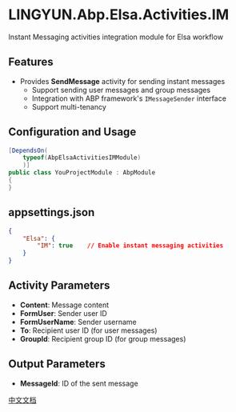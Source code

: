 # LINGYUN.Abp.Elsa.Activities.IM

Instant Messaging activities integration module for Elsa workflow

## Features

* Provides **SendMessage** activity for sending instant messages
  * Support sending user messages and group messages
  * Integration with ABP framework's `IMessageSender` interface
  * Support multi-tenancy

## Configuration and Usage

```csharp
[DependsOn(
    typeof(AbpElsaActivitiesIMModule)
    )]
public class YouProjectModule : AbpModule
{
}
```

## appsettings.json

```json
{
    "Elsa": {
        "IM": true    // Enable instant messaging activities
    }
}
```

## Activity Parameters

* **Content**: Message content
* **FormUser**: Sender user ID
* **FormUserName**: Sender username
* **To**: Recipient user ID (for user messages)
* **GroupId**: Recipient group ID (for group messages)

## Output Parameters

* **MessageId**: ID of the sent message

[中文文档](./README.md)
